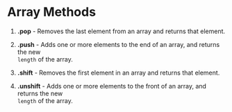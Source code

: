 # Array Methods  

1. **.pop** - Removes the last element from an array and returns that element.  

2. **.push** - Adds one or more elements to the end of an array, and returns the new  
   `length` of the array.  

3. **.shift** - Removes the first element in an array and returns that element.  

4. **.unshift** - Adds one or more elements to the front of an array, and returns the new  
   `length` of the array.
